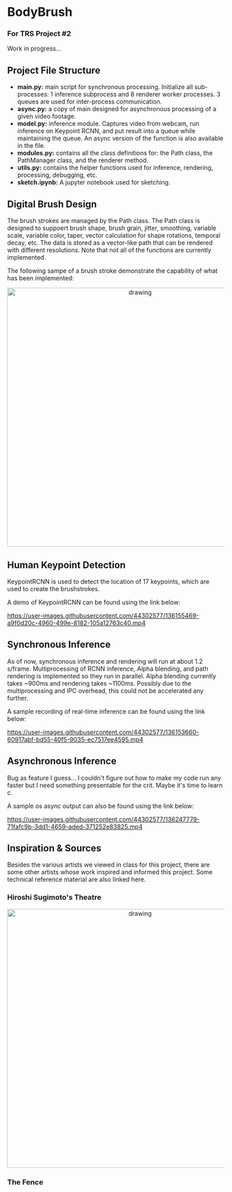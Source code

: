 # BodyBrush
### For TRS Project #2
Work in progress...

## Project File Structure
- **main.py:** main script for synchronous processing. Initialize all sub-processes: 1 inference subprocess and 8 renderer worker processes. 3 queues are used for inter-process communication.
- **async.py:** a copy of main designed for asynchronous processing of a given video footage.
- **model.py:** inference module. Captures video from webcam, run inference on Keypoint RCNN, and put result into a queue while maintaining the queue. An async version of the function is also available in the file.
- **modules.py:** contains all the class definitions for: the Path class, the PathManager class, and the renderer method.
- **utils.py:** contains the helper functions used for inference, rendering, processing, debugging, etc.
- **sketch.ipynb:** A jupyter notebook used for sketching.

## Digital Brush Design
The brush strokes are managed by the Path class. The Path class is designed to suppoert brush shape, brush grain, jitter, smoothing, variable scale, variable color, taper, vector calculation for shape rotations, temporal decay, etc. The data is stored as a vector-like path that can be rendered with different resolutions. Note that not all of the functions are currently implemented.

The following sampe of a brush stroke demonstrate the capability of what has been implemented:
<p align="center">
<img src="https://user-images.githubusercontent.com/44302577/136150395-771a3852-a415-4417-94c0-d288e1bdcac4.png" alt="drawing" width="600"/>
</p>

## Human Keypoint Detection

KeypointRCNN is used to detect the location of 17 keypoints, which are used to create the brushstrokes. 

A demo of KeypointRCNN can be found using the link below:

https://user-images.githubusercontent.com/44302577/136155469-a9f0d20c-4960-499e-8182-105a12763c40.mp4

## Synchronous Inference
As of now, synchronous inference and rendering will run at about 1.2 s/frame. Multiprocessing of RCNN inference, Alpha blending, and path rendering is implemented so they run in parallel. Alpha blending currently takes ~900ms and rendering takes ~1100ms. Possibly due to the multiprocessing and IPC overhead, this could not be accelerated any further.

A sample recording of real-time inference can be found using the link below:

https://user-images.githubusercontent.com/44302577/136153660-60917abf-bd55-40f5-9035-ec7517ee4595.mp4

## Asynchronous Inference
Bug as feature I guess... I couldn't figure out how to make my code run any faster but I need something presentable for the crit. Maybe it's time to learn c.

A sample os async output can also be found using the link below:

https://user-images.githubusercontent.com/44302577/136247779-71fafc9b-3dd1-4659-aded-371252e83825.mp4

## Inspiration & Sources
Besides the various artists we viewed in class for this project, there are some other artists whose work inspired and informed this project.
Some technical reference material are also linked here.

### Hiroshi Sugimoto's Theatre
<p align="center">
<img src="https://user-images.githubusercontent.com/44302577/136246526-6ad4edf5-c1bf-4f6f-b11a-5ff2c61cf6fd.jpg" alt="drawing" width="600"/>
</p>

### The Fence
